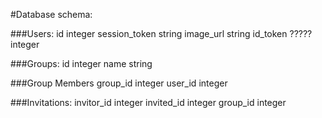 #Database schema: 
 
###Users:
id                integer
session_token	  string
image_url		  string
id_token ?????	  integer
 
###Groups:
id                integer
name   		      string
 
###Group Members
group_id          integer
user_id           integer
 
###Invitations:
invitor_id        integer
invited_id        integer
group_id          integer
